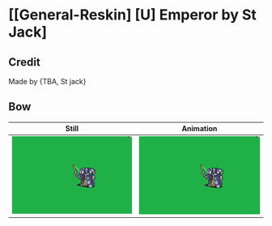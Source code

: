 # [\[General-Reskin\] \[U\] Emperor by St Jack]

## Credit

Made by {TBA, St jack}
	
## Bow

| Still | Animation |
| :---: | :-------: |
| ![Bow still](./Bow_000.png) | ![Bow animation](./Bow.gif) |
